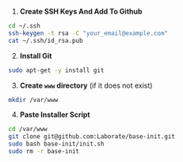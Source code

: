 1. **Create SSH Keys And Add To Github**
  ```bash
  cd ~/.ssh
  ssh-keygen -t rsa -C "your_email@example.com"
  cat ~/.ssh/id_rsa.pub
  ```

2. **Install Git**
  ```bash
  sudo apt-get -y install git
  ```

3. **Create ```www``` directory** (if it does not exist)
  ```bash
  mkdir /var/www
```

4. **Paste Installer Script**
  ```bash
  cd /var/www
  git clone git@github.com:Laborate/base-init.git
  sudo bash base-init/init.sh
  sudo rm -r base-init
  ```
